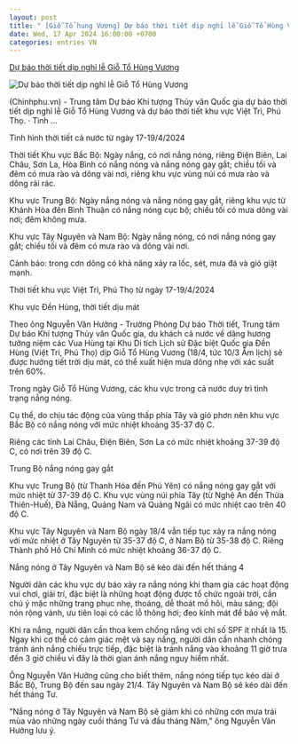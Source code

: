 ```yaml
---
layout: post
title: " [Giỗ Tổ hung Vương] Dự báo thời tiết dịp nghỉ lễ Giỗ Tổ Hùng Vương"
date: Wed, 17 Apr 2024 16:00:00 +0700
categories: entries VN
---
```

[Dự báo thời tiết dịp nghỉ lễ Giỗ Tổ Hùng Vương](https://xaydungchinhsach.chinhphu.vn/du-bao-thoi-tiet-dip-nghi-le-gio-to-hung-vuong-119240417150146782.htm)

![Dự báo thời tiết dịp nghỉ lễ Giỗ Tổ Hùng Vương](https://xdcs.cdnchinhphu.vn/zoom/600_315/446259493575335936/2024/4/17/gio-to-hung-vuong-1713340453304-17133404536311982848718.jpg)

(Chinhphu.vn) - Trung tâm Dự báo Khí tượng Thủy văn Quốc gia dự báo thời tiết dịp nghỉ lễ Giỗ Tổ Hùng Vương và dự báo thời tiết khu vực Việt Trì, Phú Thọ. · Tình ...

Tình hình thời tiết cả nước từ ngày 17-19/4/2024

Thời tiết Khu vực Bắc Bộ: Ngày nắng, có nơi nắng nóng, riêng Điện Biên, Lai Châu, Sơn La, Hòa Bình có nắng nóng và nắng nóng gay gắt; chiều tối và đêm có mưa rào và dông vài nơi, riêng khu vực vùng núi có mưa rào và dông rải rác.

Khu vực Trung Bộ: Ngày nắng nóng và nắng nóng gay gắt, riêng khu vực từ Khánh Hòa đến Bình Thuận có nắng nóng cục bộ; chiều tối có mưa dông vài nơi; đêm không mưa.

Khu vực Tây Nguyên và Nam Bộ: Ngày nắng nóng, có nơi nắng nóng gay gắt; chiều tối và đêm có mưa rào và dông vài nơi.

Cảnh báo: trong cơn dông có khả năng xảy ra lốc, sét, mưa đá và gió giật mạnh.

Thời tiết khu vực Việt Trì, Phú Thọ từ ngày 17-19/4/2024

Khu vực Đền Hùng, thời tiết dịu mát

Theo ông Nguyễn Văn Hưởng - Trưởng Phòng Dự báo Thời tiết, Trung tâm Dự báo Khí tượng Thủy văn Quốc gia, du khách cả nước về dâng hương tưởng niệm các Vua Hùng tại Khu Di tích Lịch sử Đặc biệt Quốc gia Đền Hùng (Việt Trì, Phú Thọ) dịp Giỗ Tổ Hùng Vương (18/4, tức 10/3 Âm lịch) sẽ được hưởng tiết trời dịu mát, có thể xuất hiện mưa dông nhẹ với xác suất trên 60%.

Trong ngày Giỗ Tổ Hùng Vương, các khu vực trong cả nước duy trì tình trạng nắng nóng.

Cụ thể, do chịu tác động của vùng thấp phía Tây và gió phơn nên khu vực Bắc Bộ có nắng nóng với mức nhiệt khoảng 35-37 độ C.

Riêng các tỉnh Lai Châu, Điện Biên, Sơn La có mức nhiệt khoảng 37-39 độ C, có nơi trên 39 độ C.

Trung Bộ nắng nóng gay gắt

Khu vực Trung Bộ (từ Thanh Hóa đến Phú Yên) có nắng nóng gay gắt với mức nhiệt từ 37-39 độ C. Khu vực vùng núi phía Tây (từ Nghệ An đến Thừa Thiên-Huế), Đà Nẵng, Quảng Nam và Quảng Ngãi có mức nhiệt cao trên 40 độ C.

Khu vực Tây Nguyên và Nam Bộ ngày 18/4 vẫn tiếp tục xảy ra nắng nóng với mức nhiệt ở Tây Nguyên từ 35-37 độ C, ở Nam Bộ từ 35-38 độ C. Riêng Thành phố Hồ Chí Minh có mức nhiệt khoảng 36-37 độ C.

Nắng nóng ở Tây Nguyên và Nam Bộ sẽ kéo dài đến hết tháng 4

Người dân các khu vực dự báo xảy ra nắng nóng khi tham gia các hoạt động vui chơi, giải trí, đặc biệt là những hoạt động được tổ chức ngoài trời, cần chú ý mặc những trang phục nhẹ, thoáng, dễ thoát mồ hôi, màu sáng; đội nón rộng vành, ưu tiên loại có các lỗ thông hơi; đeo kính mát để bảo vệ mắt.

Khi ra nắng, người dân cần thoa kem chống nắng với chỉ số SPF ít nhất là 15. Ngay khi cơ thể có cảm giác mệt và say nắng, người dân cần nhanh chóng tránh ánh nắng chiếu trực tiếp, đặc biệt là tránh nắng vào khoảng 11 giờ trưa đến 3 giờ chiều vì đây là thời gian ánh nắng nguy hiểm nhất.

Ông Nguyễn Văn Hưởng cũng cho biết thêm, nắng nóng tiếp tục kéo dài ở Bắc Bộ, Trung Bộ đến sau ngày 21/4. Tây Nguyên và Nam Bộ sẽ kéo dài đến hết tháng Tư.

"Nắng nóng ở Tây Nguyên và Nam Bộ sẽ giảm khi có những cơn mưa trái mùa vào những ngày cuối tháng Tư và đầu tháng Năm," ông Nguyễn Văn Hưởng lưu ý.

